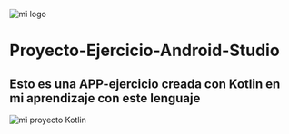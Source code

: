 ![mi logo](https://telegra.ph/file/de83d951b5c4cbe37ba40.png)

# Proyecto-Ejercicio-Android-Studio

## Esto es una APP-ejercicio creada con Kotlin en mi aprendizaje con este lenguaje

![mi proyecto Kotlin](https://telegra.ph/file/17e9eead6af4ee90fc37c.png)
